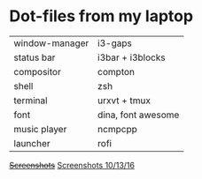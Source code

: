 # Dot-files from my laptop

<table border="0">
<tr>
<td>window-manager</td>
<td>i3-gaps</td>
</tr>
<tr>
<td>status bar</td>
<td>i3bar + i3blocks</td>
</tr>
<tr>
<td>compositor</td>
<td>compton</td>
</tr>
<tr>
<td>shell</td>
<td>zsh</td>
</tr>
<tr>
<td>terminal</td>
<td>urxvt + tmux</td>
</tr>
<tr>
<td>font</td>
<td>dina, font awesome</td>
</tr>
<tr>
<td>music player</td>
<td>ncmpcpp</td>
</tr>
<tr>
<td>launcher</td>
<td>rofi</td>
</tr>
</table>

~~[Screenshots](http://imgur.com/a/R4bId)~~ 
[Screenshots 10/13/16](http://imgur.com/a/63X0J)
